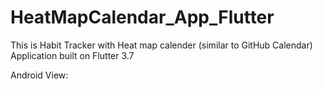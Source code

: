 # HeatMapCalendar_App_Flutter

This is Habit Tracker with Heat map calender (similar to GitHub Calendar) Application built on Flutter 3.7

Android View:

